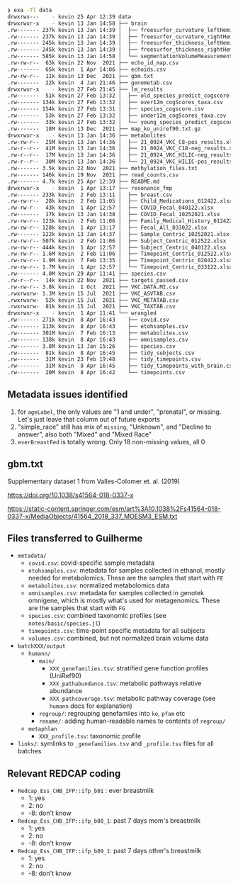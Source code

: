 
```sh
❯ exa -Tl data
drwxrwx---    - kevin 25 Apr 12:39 data
drwxrwxr-x    - kevin 13 Jan 14:58 ├── brain
.rw------- 237k kevin 13 Jan 14:39 │  ├── freesurfer_curvature_leftHemi_oct2021.csv
.rw------- 237k kevin 13 Jan 14:39 │  ├── freesurfer_curvature_rightHemi_oct2021.csv
.rw------- 245k kevin 13 Jan 14:39 │  ├── freesurfer_thickness_leftHemi_oct2021.csv
.rw------- 245k kevin 13 Jan 14:39 │  ├── freesurfer_thickness_rightHemi_oct2021.csv
.rw------- 585k kevin 13 Jan 14:58 │  └── segmentationVolumeMeasurements_oct2021.csv
.rw-rw-r--  63k kevin 22 Nov  2021 ├── echo_id_map.csv
.rw-------  65k kevin  1 Apr 14:06 ├── echoids.csv
.rw-rw-r--  11k kevin 13 Dec  2021 ├── gbm.txt
.rw-------  22k kevin  4 Jan 21:46 ├── genemetab.csv
drwxrwxr-x    - kevin 27 Feb 21:45 ├── lm_results
.rw-------  51k kevin 27 Feb 13:32 │  ├── old_species_predict_cogscore.csv
.rw------- 134k kevin 27 Feb 13:32 │  ├── over12m_cogScores_taxa.csv
.rw------- 154k kevin 27 Feb 13:31 │  ├── species_cogscore.csv
.rw-------  53k kevin 27 Feb 13:32 │  ├── under12m_cogScores_taxa.csv
.rw-------  33k kevin 27 Feb 13:32 │  └── young_species_predict_cogscore.csv
.rw-------  18M kevin 13 Dec  2021 ├── map_ko_uniref90.txt.gz
drwxrwxr-x    - kevin 13 Jan 14:36 ├── metabolites
.rw-rw-r--  25M kevin 13 Jan 14:36 │  ├── 21_0924_VKC_C8-pos_results.xlsx
.rw-r--r--  41M kevin 13 Jan 14:36 │  ├── 21_0924_VKC_C18-neg_results.xlsx
.rw-r--r--  17M kevin 13 Jan 14:36 │  ├── 21_0924_VKC_HILIC-neg_results.xlsx
.rw-r--r--  30M kevin 13 Jan 14:36 │  └── 21_0924_VKC_HILIC-pos_results.xlsx
.rw------- 3.5k kevin 22 Nov  2021 ├── methylation_files.txt
.rw------- 146k kevin 19 Nov  2021 ├── read_counts.csv
.rw------- 4.7k kevin 25 Apr 12:39 ├── README.md
drwxrwxr-x    - kevin  1 Apr 13:17 ├── resonance_fmp
.rw------- 233k kevin  2 Feb 13:11 │  ├── breast.csv
.rw-rw-r--  28k kevin  2 Feb 11:05 │  ├── Child_Medications_012422.xlsx
.rw-rw-r--  43k kevin  1 Apr 12:57 │  ├── COVID_Fecal_040122.xlsx
.rw-------  17k kevin 13 Jan 14:38 │  ├── COVID_Fecal_10252021.xlsx
.rw-rw-r-- 123k kevin  2 Feb 11:06 │  ├── Family_Medical_History_012422.xlsx
.rw-rw-r-- 128k kevin  1 Apr 13:17 │  ├── Fecal_All_033022.xlsx
.rw------- 122k kevin 13 Jan 14:37 │  ├── Sample_Centric_10252021.xlsx
.rw-rw-r-- 507k kevin  2 Feb 11:06 │  ├── Subject_Centric_012522.xlsx
.rw-rw-r-- 444k kevin  1 Apr 12:57 │  ├── Subject_Centric_040122.xlsx
.rw-rw-r-- 1.6M kevin  2 Feb 11:06 │  ├── Timepoint_Centric_012522.xlsx
.rw-rw-r-- 1.9M kevin  7 Feb 13:35 │  ├── Timepoint_Centric_020422.xlsx
.rw-rw-r-- 1.7M kevin  1 Apr 12:57 │  └── Timepoint_Centric_033122.xlsx
.rw------- 4.0M kevin 29 Apr 11:41 ├── species.csv
.rw-r--r--  14k kevin 22 Nov  2021 ├── targets_passed.csv
.rw-rw-r-- 3.8k kevin  1 Oct  2021 ├── VKC.DATA.MI.csv
.rwxrwxrw- 1.3M kevin 15 Jul  2021 ├── VKC_ASVTAB.csv
.rwxrwxrw-  52k kevin 15 Jul  2021 ├── VKC_METATAB.csv
.rwxrwxrw-  81k kevin 15 Jul  2021 ├── VKC_TAXTAB.csv
drwxrwxr-x    - kevin  1 Apr 11:41 └── wrangled
.rw------- 271k kevin  8 Apr 16:43    ├── covid.csv
.rw------- 113k kevin  8 Apr 16:43    ├── etohsamples.csv
.rw------- 301M kevin  7 Feb 16:13    ├── metabolites.csv
.rw------- 138k kevin  8 Apr 16:43    ├── omnisamples.csv
.rw------- 3.8M kevin 13 Jan 15:26    ├── species.csv
.rw-------  81k kevin  8 Apr 16:45    ├── tidy_subjects.csv
.rw-------  31M kevin 23 Feb 19:48    ├── tidy_timepoints.csv
.rw-------  31M kevin  8 Apr 16:45    ├── tidy_timepoints_with_brain.csv
.rw-------  20M kevin  8 Apr 16:42    └── timepoints.csv
```

## Metadata issues identified

1. for `ageLabel`, the only values are "1 and under", "prenatal", or missing.
   Let's just leave that column out of future exports
2. "simple_race" still has mix of `missing`, "Unknown", and "Decline to answer",
   also both "Mixed" and "Mixed Race"
3. `everBreastFed` is totally wrong. Only 18 non-missing values, all 0

## gbm.txt

Supplementary dataset 1 from Valles-Colomer et. al. (2019)

https://doi.org/10.1038/s41564-018-0337-x

https://static-content.springer.com/esm/art%3A10.1038%2Fs41564-018-0337-x/MediaObjects/41564_2018_337_MOESM3_ESM.txt

## Files transferred to Guilherme

- `metadata/` 
  - `covid.csv`: covid-specific sample metadata
  - `etohsamples.csv`: metadata for samples collected in ethanol,
    mostly needed for metabolomics.
    These are the samples that start with `FE`
  - `metabolites.csv`: normalized metabolomics data
  - `omnisamples.csv`: metadata for samples collected in genotek omnigene,
    which is mostly what's used for metagenomics.
    These are the samples that start with `FG`
  - `species.csv`: combined taxonomic profiles (see `notes/basic/species.jl`)
  - `timepoints.csv`: time-point specific metadata for all subjects
  - `volumes.csv`: combined, but not normalized brain volume data
- `batchXXX/output`
  - `humann/`
    - `main/`
      - `XXX_genefamilies.tsv`: stratified gene function profiles (UniRef90)
      - `XXX_pathabundance.tsv`: metabolic pathways relative abundance
      - `XXX_pathcoverage.tsv`: metabolic pathway coverage (see `humann` docs for explanation)
    - `regroup/`: regrouping genefamiles into `ko`, `pfam` etc
    - `rename/`: adding human-readable names to contents of `regroup/`
  - `metaphlan`
    - `XXX_profile.tsv`: taxonomic profile
- `links/`: symlinks to `_genefamilies.tsv` and `_profile.tsv` files for all batches


## Relevant REDCAP coding

- `Redcap_Ess_CHB_IFP::ifp_b01` : ever breastmilk
  - 1: yes
  - 2: no
  - -8: don't know
- `Redcap_Ess_CHB_IFP::ifp_b08_1`: past 7 days mom's breastmilk
  - 1: yes
  - 2: no
  - -8: don't know
- `Redcap_Ess_CHB_IFP::ifp_b09_1`: past 7 days other's breastmilk
  - 1: yes
  - 2: no
  - -8: don't know
